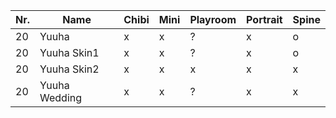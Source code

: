 | Nr. | Name          | Chibi | Mini | Playroom | Portrait | Spine |
| --- | ------------- | ----- | ---- | -------- | -------- | ----- |
| 20  | Yuuha         | x     | x    | ?        | x        | o     |
| 20  | Yuuha Skin1   | x     | x    | ?        | x        | o     |
| 20  | Yuuha Skin2   | x     | x    | x        | x        | x     |
| 20  | Yuuha Wedding | x     | x    | ?        | x        | x     |
